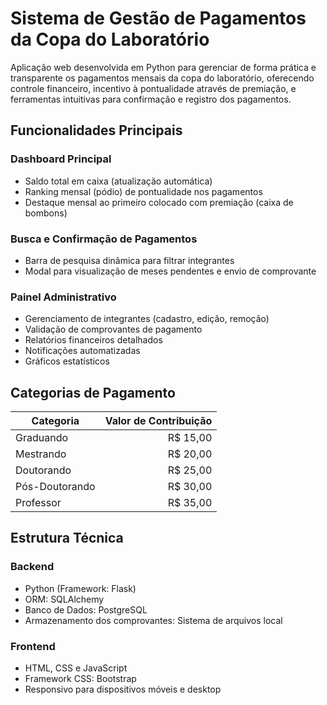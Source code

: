# Sistema de Gestão de Pagamentos da Copa do Laboratório

Aplicação web desenvolvida em Python para gerenciar de forma prática e transparente os pagamentos mensais da copa do laboratório, oferecendo controle financeiro, incentivo à pontualidade através de premiação, e ferramentas intuitivas para confirmação e registro dos pagamentos.

## Funcionalidades Principais

### Dashboard Principal
- Saldo total em caixa (atualização automática)
- Ranking mensal (pódio) de pontualidade nos pagamentos
- Destaque mensal ao primeiro colocado com premiação (caixa de bombons)

### Busca e Confirmação de Pagamentos
- Barra de pesquisa dinâmica para filtrar integrantes
- Modal para visualização de meses pendentes e envio de comprovante

### Painel Administrativo
- Gerenciamento de integrantes (cadastro, edição, remoção)
- Validação de comprovantes de pagamento
- Relatórios financeiros detalhados
- Notificações automatizadas
- Gráficos estatísticos

## Categorias de Pagamento

| Categoria   | Valor de Contribuição |
|-------------|----------------------:|
| Graduando   | R$ 15,00              |
| Mestrando   | R$ 20,00              |
| Doutorando  | R$ 25,00              |
| Pós-Doutorando | R$ 30,00           |
| Professor   | R$ 35,00              |

## Estrutura Técnica

### Backend
- Python (Framework: Flask)
- ORM: SQLAlchemy
- Banco de Dados: PostgreSQL
- Armazenamento dos comprovantes: Sistema de arquivos local

### Frontend
- HTML, CSS e JavaScript
- Framework CSS: Bootstrap
- Responsivo para dispositivos móveis e desktop